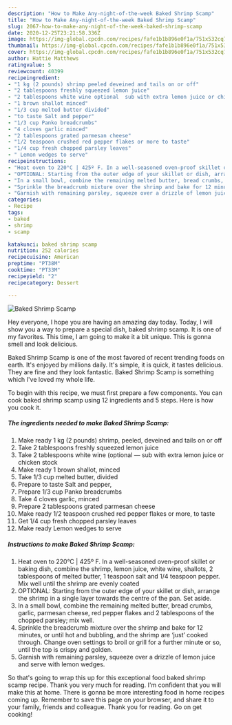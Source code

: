 ```yaml
---
description: "How to Make Any-night-of-the-week Baked Shrimp Scamp"
title: "How to Make Any-night-of-the-week Baked Shrimp Scamp"
slug: 2067-how-to-make-any-night-of-the-week-baked-shrimp-scamp
date: 2020-12-25T23:21:58.336Z
image: https://img-global.cpcdn.com/recipes/fafe1b1b896e0f1a/751x532cq70/baked-shrimp-scamp-recipe-main-photo.jpg
thumbnail: https://img-global.cpcdn.com/recipes/fafe1b1b896e0f1a/751x532cq70/baked-shrimp-scamp-recipe-main-photo.jpg
cover: https://img-global.cpcdn.com/recipes/fafe1b1b896e0f1a/751x532cq70/baked-shrimp-scamp-recipe-main-photo.jpg
author: Hattie Matthews
ratingvalue: 5
reviewcount: 40399
recipeingredient:
- "1 kg (2 pounds) shrimp peeled deveined and tails on or off"
- "2 tablespoons freshly squeezed lemon juice"
- "2 tablespoons white wine optional  sub with extra lemon juice or chicken stock"
- "1 brown shallot minced"
- "1/3 cup melted butter divided"
- "to taste Salt and pepper"
- "1/3 cup Panko breadcrumbs"
- "4 cloves garlic minced"
- "2 tablespoons grated parmesan cheese"
- "1/2 teaspoon crushed red pepper flakes or more to taste"
- "1/4 cup fresh chopped parsley leaves"
- " Lemon wedges to serve"
recipeinstructions:
- "Heat oven to 220°C | 425º F. In a well-seasoned oven-proof skillet or baking dish, combine the shrimp, lemon juice, white wine, shallots, 2 tablespoons of melted butter, 1 teaspoon salt and 1/4 teaspoon pepper. Mix well until the shrimp are evenly coated"
- "OPTIONAL: Starting from the outer edge of your skillet or dish, arrange the shrimp in a single layer towards the centre of the pan. Set aside."
- "In a small bowl, combine the remaining melted butter, bread crumbs, garlic, parmesan cheese, red pepper flakes and 2 tablespoons of the chopped parsley; mix well."
- "Sprinkle the breadcrumb mixture over the shrimp and bake for 12 minutes, or until hot and bubbling, and the shrimp are ‘just’ cooked through. Change oven settings to broil or grill for a further minute or so, until the top is crispy and golden."
- "Garnish with remaining parsley, squeeze over a drizzle of lemon juice and serve with lemon wedges."
categories:
- Recipe
tags:
- baked
- shrimp
- scamp

katakunci: baked shrimp scamp 
nutrition: 252 calories
recipecuisine: American
preptime: "PT38M"
cooktime: "PT33M"
recipeyield: "2"
recipecategory: Dessert

---
```



![Baked Shrimp Scamp](https://img-global.cpcdn.com/recipes/fafe1b1b896e0f1a/751x532cq70/baked-shrimp-scamp-recipe-main-photo.jpg)

Hey everyone, I hope you are having an amazing day today. Today, I will show you a way to prepare a special dish, baked shrimp scamp. It is one of my favorites. This time, I am going to make it a bit unique. This is gonna smell and look delicious.

Baked Shrimp Scamp is one of the most favored of recent trending foods on earth. It's enjoyed by millions daily. It's simple, it is quick, it tastes delicious. They are fine and they look fantastic. Baked Shrimp Scamp is something which I've loved my whole life.




To begin with this recipe, we must first prepare a few components. You can cook baked shrimp scamp using 12 ingredients and 5 steps. Here is how you cook it.

<!--inarticleads1-->

##### The ingredients needed to make Baked Shrimp Scamp:

1. Make ready 1 kg (2 pounds) shrimp, peeled, deveined and tails on or off
1. Take 2 tablespoons freshly squeezed lemon juice
1. Take 2 tablespoons white wine (optional — sub with extra lemon juice or chicken stock
1. Make ready 1 brown shallot, minced
1. Take 1/3 cup melted butter, divided
1. Prepare to taste Salt and pepper,
1. Prepare 1/3 cup Panko breadcrumbs
1. Take 4 cloves garlic, minced
1. Prepare 2 tablespoons grated parmesan cheese
1. Make ready 1/2 teaspoon crushed red pepper flakes or more, to taste
1. Get 1/4 cup fresh chopped parsley leaves
1. Make ready  Lemon wedges to serve




<!--inarticleads2-->

##### Instructions to make Baked Shrimp Scamp:

1. Heat oven to 220°C | 425º F. In a well-seasoned oven-proof skillet or baking dish, combine the shrimp, lemon juice, white wine, shallots, 2 tablespoons of melted butter, 1 teaspoon salt and 1/4 teaspoon pepper. Mix well until the shrimp are evenly coated
1. OPTIONAL: Starting from the outer edge of your skillet or dish, arrange the shrimp in a single layer towards the centre of the pan. Set aside.
1. In a small bowl, combine the remaining melted butter, bread crumbs, garlic, parmesan cheese, red pepper flakes and 2 tablespoons of the chopped parsley; mix well.
1. Sprinkle the breadcrumb mixture over the shrimp and bake for 12 minutes, or until hot and bubbling, and the shrimp are ‘just’ cooked through. Change oven settings to broil or grill for a further minute or so, until the top is crispy and golden.
1. Garnish with remaining parsley, squeeze over a drizzle of lemon juice and serve with lemon wedges.




So that's going to wrap this up for this exceptional food baked shrimp scamp recipe. Thank you very much for reading. I'm confident that you will make this at home. There is gonna be more interesting food in home recipes coming up. Remember to save this page on your browser, and share it to your family, friends and colleague. Thank you for reading. Go on get cooking!
